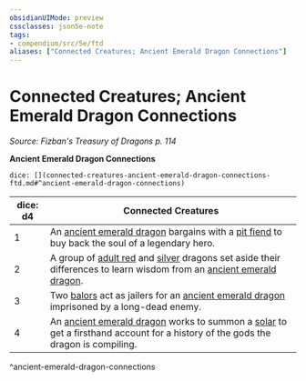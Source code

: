 ```yaml
---
obsidianUIMode: preview
cssclasses: json5e-note
tags:
- compendium/src/5e/ftd
aliases: ["Connected Creatures; Ancient Emerald Dragon Connections"]
---
```

# Connected Creatures; Ancient Emerald Dragon Connections
*Source: Fizban's Treasury of Dragons p. 114* 

**Ancient Emerald Dragon Connections**

`dice: [](connected-creatures-ancient-emerald-dragon-connections-ftd.md#^ancient-emerald-dragon-connections)`

| dice: d4 | Connected Creatures |
|----------|---------------------|
| 1 | An [ancient emerald dragon](/3-Mechanics/CLI/bestiary/dragon/ancient-emerald-dragon-ftd.md) bargains with a [pit fiend](/3-Mechanics/CLI/bestiary/fiend/pit-fiend.md) to buy back the soul of a legendary hero. |
| 2 | A group of [adult red](/3-Mechanics/CLI/bestiary/dragon/adult-red-dragon.md) and [silver](/3-Mechanics/CLI/bestiary/dragon/adult-silver-dragon.md) dragons set aside their differences to learn wisdom from an [ancient emerald dragon](/3-Mechanics/CLI/bestiary/dragon/ancient-emerald-dragon-ftd.md). |
| 3 | Two [balors](/3-Mechanics/CLI/bestiary/fiend/balor.md) act as jailers for an [ancient emerald dragon](/3-Mechanics/CLI/bestiary/dragon/ancient-emerald-dragon-ftd.md) imprisoned by a long-dead enemy. |
| 4 | An [ancient emerald dragon](/3-Mechanics/CLI/bestiary/dragon/ancient-emerald-dragon-ftd.md) works to summon a [solar](/3-Mechanics/CLI/bestiary/celestial/solar.md) to get a firsthand account for a history of the gods the dragon is compiling. |
^ancient-emerald-dragon-connections